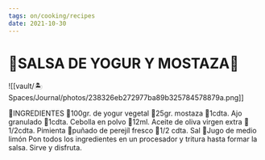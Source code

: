 ```yaml
---
tags: on/cooking/recipes
date: 2021-10-30
---
```

# 🌱SALSA DE YOGUR Y MOSTAZA🌱
![[vault/🏝 Spaces/Journal/photos/238326eb272977ba89b325784578879a.png]]

📝INGREDIENTES
🌱100gr. de yogur vegetal
🌱25gr. mostaza
🌱1cdta. Ajo granulado
🌱1cdta. Cebolla en polvo
🌱12ml. Aceite de oliva virgen extra
🌱1/2cdta. Pimienta
🌱puñado de perejíl fresco
🌱1/2 cdta. Sal
🌱Jugo de medio limón
Pon todos los ingredientes en un procesador y tritura hasta formar la salsa.
Sirve y disfruta.